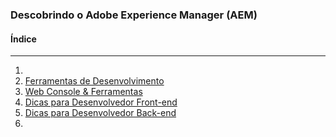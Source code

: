 ### Descobrindo o Adobe Experience Manager (AEM)


#### Índice
---------
1. 
2. [Ferramentas de Desenvolvimento](ferramentas-de-desenvolvimento.md)
3. [Web Console & Ferramentas](web-console-e-ferramentas.md)
4. [Dicas para Desenvolvedor Front-end](dicas-para-desenvolvedor-front-end.md)
5. [Dicas para Desenvolvedor Back-end](dicas-para-desenvolvedor-back-end.md)
6.
